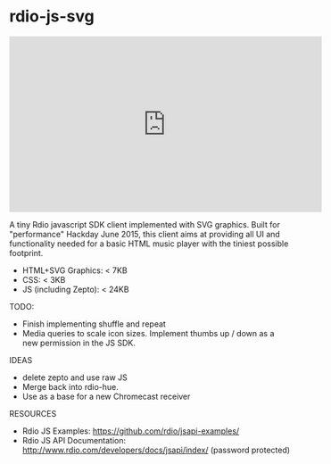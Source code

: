 # rdio-js-svg

<iframe width="560" height="315" src="https://www.youtube.com/embed/cbWe4blZxZQ" frameborder="0" allowfullscreen></iframe>

A tiny Rdio javascript SDK client implemented with SVG graphics. Built for "performance" Hackday June 2015, this client aims at providing all UI and functionality needed for a basic HTML music player with the tiniest possible footprint.

 - HTML+SVG Graphics: < 7KB
 - CSS: < 3KB
 - JS (including Zepto): < 24KB

TODO:
 - Finish implementing shuffle and repeat
 - Media queries to scale icon sizes.
  Implement thumbs up / down as a new permission in the JS SDK.

IDEAS
 - delete zepto and use raw JS
 - Merge back into rdio-hue.
 - Use as a base for a new Chromecast receiver

RESOURCES
 - Rdio JS Examples: https://github.com/rdio/jsapi-examples/
 - Rdio JS API Documentation: http://www.rdio.com/developers/docs/jsapi/index/ (password protected)
